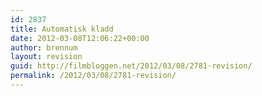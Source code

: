 ```yaml
---
id: 2837
title: Automatisk kladd
date: 2012-03-08T12:06:22+00:00
author: brennum
layout: revision
guid: http://filmbloggen.net/2012/03/08/2781-revision/
permalink: /2012/03/08/2781-revision/
---
```

